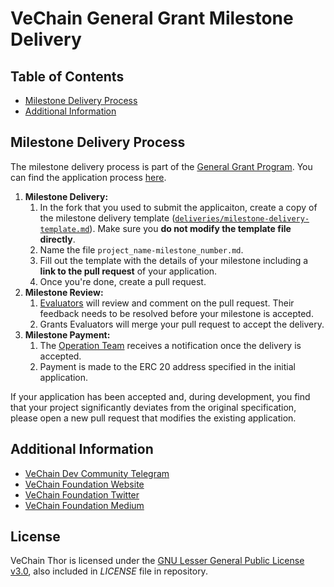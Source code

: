 # VeChain General Grant Milestone Delivery

## Table of Contents

- [Milestone Delivery Process](#milestone-delivery-process)
- [Additional Information](#additional-information)

## Milestone Delivery Process

The milestone delivery process is part of the [General Grant Program](https://github.com/vechain/grant-program/). You can find the application process [here](https://github.com/vechain/grant-program#application-process).  

1. **Milestone Delivery:**
   1. In the fork that you used to submit the applicaiton, create a copy of the milestone delivery template ([`deliveries/milestone-delivery-template.md`](deliveries/milestone-delivery-template.md)). Make sure you **do not modify the template file directly**.
   2. Name the file `project_name-milestone_number.md`.
   3. Fill out the template with the details of your milestone including a **link to the pull request** of your application.
   4. Once you're done, create a pull request.
2. **Milestone Review:**
   1. [Evaluators](https://github.com/vechain/grant-program#grant-evaluators) will review and comment on the pull request. Their feedback needs to be resolved before your milestone is accepted.
   2. Grants Evaluators will merge your pull request to accept the delivery.
3. **Milestone Payment:**
   1. The [Operation Team](https://github.com/vechain/grant-program#operation-team) receives a notification once the delivery is accepted.
   2. Payment is made to the ERC 20 address specified in the initial application. 

If your application has been accepted and, during development, you find that your project significantly deviates from the original specification, please open a new pull request that modifies the existing application.

## Additional Information

- [VeChain Dev Community Telegram](https://t.me/VeChainDevCommunity)
- [VeChain Foundation Website](https://vechain.org)
- [VeChain Foundation Twitter](https://twitter.com/vechainofficial)
- [VeChain Foundation Medium](https://vechainofficial.medium.com/)


## License <!-- omit in toc -->

VeChain Thor is licensed under the
[GNU Lesser General Public License v3.0](https://www.gnu.org/licenses/lgpl-3.0.html), also included in *LICENSE* file in repository.
